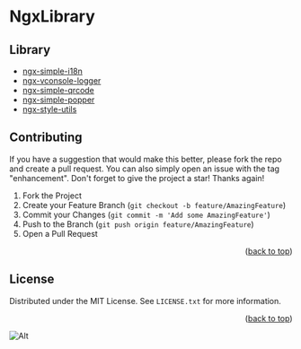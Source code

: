 # NgxLibrary


## Library

* [ngx-simple-i18n](https://github.com/twn39/ngx-library/tree/master/projects/ngx-simple-i18n)
* [ngx-vconsole-logger](https://github.com/twn39/ngx-library/tree/master/projects/ngx-vconsole-logger)
* [ngx-simple-qrcode](https://github.com/twn39/ngx-library/tree/master/projects/ngx-simple-qrcode)
* [ngx-simple-popper](https://github.com/twn39/ngx-library/tree/master/projects/ngx-simple-popper)
* [ngx-style-utils](https://github.com/twn39/ngx-library/tree/master/projects/ngx-style-utils)


## Contributing

If you have a suggestion that would make this better, please fork the repo and create a pull request. You can also simply open an issue with the tag "enhancement".
Don't forget to give the project a star! Thanks again!

1. Fork the Project
2. Create your Feature Branch (`git checkout -b feature/AmazingFeature`)
3. Commit your Changes (`git commit -m 'Add some AmazingFeature'`)
4. Push to the Branch (`git push origin feature/AmazingFeature`)
5. Open a Pull Request

<p align="right">(<a href="#top">back to top</a>)</p>

<!-- LICENSE -->
## License

Distributed under the MIT License. See `LICENSE.txt` for more information.

<p align="right">(<a href="#top">back to top</a>)</p>


![Alt](https://repobeats.axiom.co/api/embed/7cff2224da16e8d4b822dea98030601641d6413f.svg "Repobeats analytics image")
